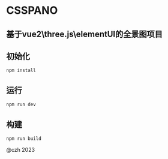 # CSSPANO

## 基于vue2\three.js\elementUI的全景图项目

## 初始化

```
npm install
```

## 运行

```
npm run dev
```

## 构建

```
npm run build
```

@czh 2023
